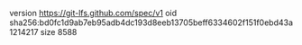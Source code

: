 version https://git-lfs.github.com/spec/v1
oid sha256:bd0fc1d9ab7eb95adb4dc193d8eeb13705beff6334602f151f0ebd43a1214217
size 8588
